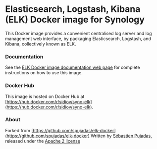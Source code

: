 # Elasticsearch, Logstash, Kibana (ELK) Docker image for Synology


This Docker image provides a convenient centralised log server and log management web interface, by packaging Elasticsearch, Logstash, and Kibana, collectively known as ELK.

### Documentation

See the [ELK Docker image documentation web page](http://elk-docker.readthedocs.io/) for complete instructions on how to use this image.

### Docker Hub

This image is hosted on Docker Hub at [https://hub.docker.com/r/sidiov/syno-elk](https://hub.docker.com/r/sidiov/syno-elk).


### About

Forked from [https://github.com/spujadas/elk-docker](https://github.com/spujadas/elk-docker)
Written by [Sébastien Pujadas](https://pujadas.net), released under the [Apache 2 license](https://www.apache.org/licenses/LICENSE-2.0)
